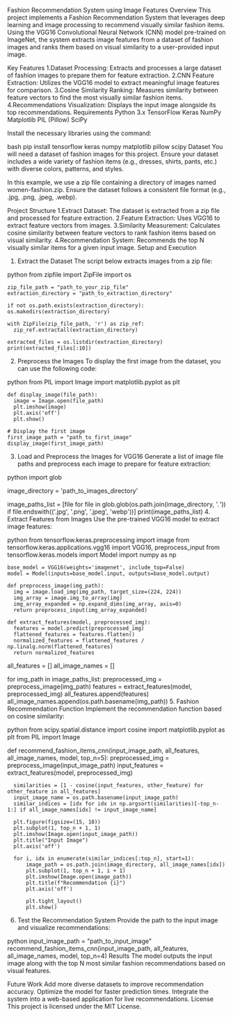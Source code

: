 Fashion Recommendation System using Image Features
Overview
This project implements a Fashion Recommendation System that leverages deep learning and image processing to recommend visually similar fashion items. Using the VGG16 Convolutional Neural Network (CNN) model pre-trained on ImageNet, the system extracts image features from a dataset of fashion images and ranks them based on visual similarity to a user-provided input image.

Key Features
  1.Dataset Processing: Extracts and processes a large dataset of fashion images to prepare them for feature extraction.
  2.CNN Feature Extraction: Utilizes the VGG16 model to extract meaningful image features for comparison.
  3.Cosine Similarity Ranking: Measures similarity between feature vectors to find the most visually similar fashion items.
  4.Recommendations Visualization: Displays the input image alongside its top recommendations.
Requirements
  Python 3.x
  TensorFlow
  Keras
  NumPy
  Matplotlib
  PIL (Pillow)
  SciPy
  
Install the necessary libraries using the command:

bash
  pip install tensorflow keras numpy matplotlib pillow scipy
Dataset
  You will need a dataset of fashion images for this project. Ensure your dataset includes a wide variety of fashion items (e.g., dresses, shirts, pants, etc.) with diverse colors, patterns, and styles.

In this example, we use a zip file containing a directory of images named women-fashion.zip. Ensure the dataset follows a consistent file format (e.g., .jpg, .png, .jpeg, .webp).

Project Structure
  1.Extract Dataset: The dataset is extracted from a zip file and processed for feature extraction.
  2.Feature Extraction: Uses VGG16 to extract feature vectors from images.
  3.Similarity Measurement: Calculates cosine similarity between feature vectors to rank fashion items based on visual similarity.
  4.Recommendation System: Recommends the top N visually similar items for a given input image.
Setup and Execution
  1. Extract the Dataset
  The script below extracts images from a zip file:

  python
    from zipfile import ZipFile
    import os

    zip_file_path = "path_to_your_zip_file"
    extraction_directory = "path_to_extraction_directory"

    if not os.path.exists(extraction_directory):
    os.makedirs(extraction_directory)

    with ZipFile(zip_file_path, 'r') as zip_ref:
      zip_ref.extractall(extraction_directory)

    extracted_files = os.listdir(extraction_directory)
    print(extracted_files[:10])
2. Preprocess the Images
  To display the first image from the dataset, you can use the following code:

  python
    from PIL import Image
    import matplotlib.pyplot as plt

    def display_image(file_path):
      image = Image.open(file_path)
      plt.imshow(image)
      plt.axis('off')
      plt.show()

    # Display the first image
    first_image_path = "path_to_first_image"
    display_image(first_image_path)
3. Load and Preprocess the Images for VGG16
  Generate a list of image file paths and preprocess each image to prepare for feature extraction:

  python
  import glob

  image_directory = 'path_to_images_directory'

  image_paths_list = [file for file in glob.glob(os.path.join(image_directory, '*.*')) if file.endswith(('.jpg', '.png', '.jpeg', 'webp'))]
  print(image_paths_list)
4. Extract Features from Images
  Use the pre-trained VGG16 model to extract image features:

  python
    from tensorflow.keras.preprocessing import image
    from tensorflow.keras.applications.vgg16 import VGG16, preprocess_input
    from tensorflow.keras.models import Model
    import numpy as np

    base_model = VGG16(weights='imagenet', include_top=False)
    model = Model(inputs=base_model.input, outputs=base_model.output)

    def preprocess_image(img_path):
      img = image.load_img(img_path, target_size=(224, 224))
      img_array = image.img_to_array(img)
      img_array_expanded = np.expand_dims(img_array, axis=0)
      return preprocess_input(img_array_expanded)

    def extract_features(model, preprocessed_img):
      features = model.predict(preprocessed_img)
      flattened_features = features.flatten()
      normalized_features = flattened_features / np.linalg.norm(flattened_features)
      return normalized_features

  all_features = []
  all_image_names = []

  for img_path in image_paths_list:
      preprocessed_img = preprocess_image(img_path)
      features = extract_features(model, preprocessed_img)
      all_features.append(features)
      all_image_names.append(os.path.basename(img_path))
5. Fashion Recommendation Function
  Implement the recommendation function based on cosine similarity:

python
  from scipy.spatial.distance import cosine
  import matplotlib.pyplot as plt
  from PIL import Image

  def recommend_fashion_items_cnn(input_image_path, all_features, all_image_names, model, top_n=5):
      preprocessed_img = preprocess_image(input_image_path)
      input_features = extract_features(model, preprocessed_img)
      
      similarities = [1 - cosine(input_features, other_feature) for other_feature in all_features]
      input_image_name = os.path.basename(input_image_path)
      similar_indices = [idx for idx in np.argsort(similarities)[-top_n-1:] if all_image_names[idx] != input_image_name]

      plt.figure(figsize=(15, 10))
      plt.subplot(1, top_n + 1, 1)
      plt.imshow(Image.open(input_image_path))
      plt.title("Input Image")
      plt.axis('off')

      for i, idx in enumerate(similar_indices[:top_n], start=1):
          image_path = os.path.join(image_directory, all_image_names[idx])
          plt.subplot(1, top_n + 1, i + 1)
          plt.imshow(Image.open(image_path))
          plt.title(f"Recommendation {i}")
          plt.axis('off')
  
          plt.tight_layout()
          plt.show()
6. Test the Recommendation System
Provide the path to the input image and visualize recommendations:

  python
    input_image_path = "path_to_input_image"
    recommend_fashion_items_cnn(input_image_path, all_features, all_image_names, model, top_n=4)
Results
    The model outputs the input image along with the top N most similar fashion recommendations based on visual features.

Future Work
  Add more diverse datasets to improve recommendation accuracy.
  Optimize the model for faster prediction times.
  Integrate the system into a web-based application for live recommendations.
License
  This project is licensed under the MIT License.

